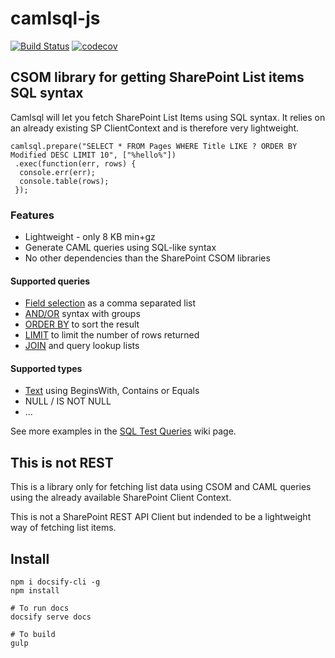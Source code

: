 # camlsql-js

[![Build Status](https://travis-ci.org/dlid/camlsql-js.svg?branch=master)](https://travis-ci.org/dlid/camlsql-js) [![codecov](https://codecov.io/gh/dlid/camlsql-js/branch/master/graph/badge.svg)](https://codecov.io/gh/dlid/camlsql-js)


## CSOM library for getting SharePoint List items SQL syntax

Camlsql will let you fetch SharePoint List Items using SQL syntax. It relies on an already existing SP ClientContext and is therefore very lightweight.

```
camlsql.prepare("SELECT * FROM Pages WHERE Title LIKE ? ORDER BY Modified DESC LIMIT 10", ["%hello%"])
 .exec(function(err, rows) {
  console.err(err);
  console.table(rows);
 });
```
 
### Features

- Lightweight - only 8 KB min+gz
- Generate CAML queries using SQL-like syntax
- No other dependencies than the SharePoint CSOM libraries

#### Supported queries

- [Field selection](https://github.com/dlid/camlsql-js/wiki/SQL-Test-Queries-----Field-Selection) as a comma separated list
- [AND/OR](https://github.com/dlid/camlsql-js/wiki/SQL-Test-Queries---AND---OR) syntax with groups
- [ORDER BY](https://github.com/dlid/camlsql-js/wiki/SQL-Test-Queries---ORDER-BY) to sort the result
- [LIMIT](https://github.com/dlid/camlsql-js/wiki/SQL-Test-Queries---LIMIT) to limit the number of rows returned
- [JOIN](https://github.com/dlid/camlsql-js/wiki/SQL-Test-Queries---JOIN) and query lookup lists

#### Supported types

 - [Text](https://github.com/dlid/camlsql-js/wiki/camlsql.text-method) using BeginsWith, Contains or Equals
 - NULL / IS NOT NULL
 - ...


See more examples in the [SQL Test Queries](https://github.com/dlid/camlsql-js/wiki/SQL-Test-Queries) wiki page.


## This is not REST

This is a library only for fetching list data using CSOM and CAML queries using the already available SharePoint Client Context.

This is not a SharePoint REST API Client but indended to be a lightweight way of fetching list items.


## Install

```
npm i docsify-cli -g
npm install

# To run docs
docsify serve docs

# To build
gulp

```
